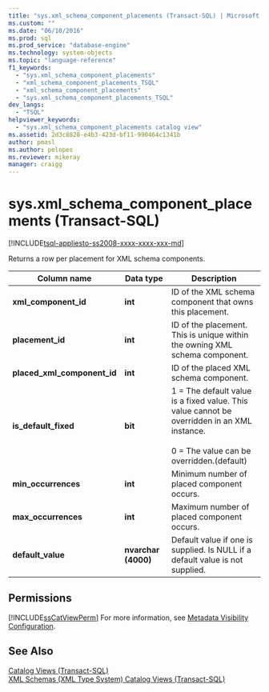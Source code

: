 ```yaml
---
title: "sys.xml_schema_component_placements (Transact-SQL) | Microsoft Docs"
ms.custom: ""
ms.date: "06/10/2016"
ms.prod: sql
ms.prod_service: "database-engine"
ms.technology: system-objects
ms.topic: "language-reference"
f1_keywords: 
  - "sys.xml_schema_component_placements"
  - "xml_schema_component_placements_TSQL"
  - "xml_schema_component_placements"
  - "sys.xml_schema_component_placements_TSQL"
dev_langs: 
  - "TSQL"
helpviewer_keywords: 
  - "sys.xml_schema_component_placements catalog view"
ms.assetid: 2d3c8828-e4b3-423d-bf11-990464c1341b
author: pmasl
ms.author: pelopes
ms.reviewer: mikeray
manager: craigg
---
```

# sys.xml_schema_component_placements (Transact-SQL)
[!INCLUDE[tsql-appliesto-ss2008-xxxx-xxxx-xxx-md](../../includes/tsql-appliesto-ss2008-xxxx-xxxx-xxx-md.md)]

  Returns a row per placement for XML schema components.  
   
|Column name|Data type|Description|  
|-----------------|---------------|-----------------|  
|**xml_component_id**|**int**|ID of the XML schema component that owns this placement.|  
|**placement_id**|**int**|ID of the placement. This is unique within the owning XML schema component.|  
|**placed_xml_component_id**|**int**|ID of the placed XML schema component.|  
|**is_default_fixed**|**bit**|1 = The default value is a fixed value. This value cannot be overridden in an XML instance.<br /><br /> 0 = The value can be overridden.(default)|  
|**min_occurrences**|**int**|Minimum number of placed component occurs.|  
|**max_occurrences**|**int**|Maximum number of placed component occurs.|  
|**default_value**|**nvarchar (4000)**|Default value if one is supplied. Is NULL if a default value is not supplied.|  
  
## Permissions  
 [!INCLUDE[ssCatViewPerm](../../includes/sscatviewperm-md.md)] For more information, see [Metadata Visibility Configuration](../../relational-databases/security/metadata-visibility-configuration.md).  
  
## See Also  
 [Catalog Views &#40;Transact-SQL&#41;](../../relational-databases/system-catalog-views/catalog-views-transact-sql.md)   
 [XML Schemas &#40;XML Type System&#41; Catalog Views &#40;Transact-SQL&#41;](../../relational-databases/system-catalog-views/xml-schemas-xml-type-system-catalog-views-transact-sql.md)  
  
  
